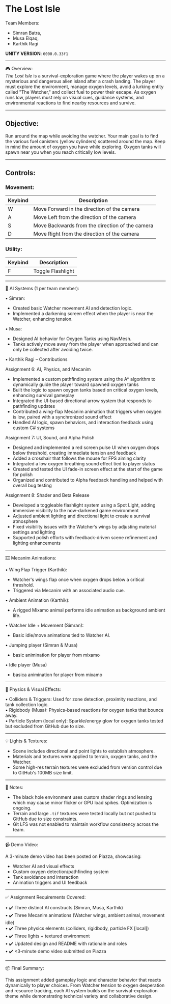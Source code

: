 # The Lost Isle

Team Members:
  - Simran Batra, 
  - Musa Elqaq, 
  - Karthik Ragi

**UNITY VERSION**: `6000.0.33f1`

----

🎮 Overview:  
_The Lost Isle_ is a survival-exploration game where the player wakes up on a mysterious and dangerous alien island after a crash landing. The player must explore the environment, manage oxygen levels, avoid a lurking entity called "The Watcher," and collect fuel to power their escape. As oxygen runs low, players must rely on visual cues, guidance systems, and environmental reactions to find nearby resources and survive.

----

## Objective:

Run around the map while avoiding the watcher.  Your main goal is to find the various fuel canisters (yellow cylinders) scattered around the map.
Keep in mind the amount of oxygen you have while exploring.  Oxygen tanks will spawn near you when you reach critically low levels.

----

## Controls:

### Movement:

  | Keybind | Description |
  | ------- | ----------- |
  |    W    | Move Forward in the direction of the camera |
  |    A    | Move Left from the direction of the camera |
  |    S    | Move Backwards from the direction of the camera |
  |    D    | Move Right from the direction of the camera |

### Utility:
  | Keybind | Description |
  | ------- | ----------- |
  |    F    | Toggle Flashlight |

----

🧠 AI Systems (1 per team member):

• Simran:
  - Created basic Watcher movement AI and detection logic.
  - Implemented a darkening screen effect when the player is near the Watcher, enhancing tension.

• Musa:
  - Designed AI behavior for Oxygen Tanks using NavMesh.
  - Tanks actively move away from the player when approached and can only be collected after avoiding twice.

• Karthik Ragi – Contributions

Assignment 6: AI, Physics, and Mecanim
- Implemented a custom pathfinding system using the A* algorithm to dynamically guide the player toward spawned oxygen tanks
- Built the logic to spawn oxygen tanks based on critical oxygen levels, enhancing survival gameplay
- Integrated the UI-based directional arrow system that responds to pathfinding updates
- Contributed a wing-flap Mecanim animation that triggers when oxygen is low, paired with a synchronized sound effect
- Handled AI logic, spawn behaviors, and interaction feedback using custom C# systems

Assignment 7: UI, Sound, and Alpha Polish
- Designed and implemented a red screen pulse UI when oxygen drops below threshold, creating immediate tension and feedback
- Added a crosshair that follows the mouse for FPS aiming clarity
- Integrated a low oxygen breathing sound effect tied to player status
- Created and tested the UI fade-in screen effect at the start of the game for polish
- Organized and contributed to Alpha feedback handling and helped with overall bug testing

Assignment 8: Shader and Beta Release
- Developed a toggleable flashlight system using a Spot Light, adding immersive visibility to the now-darkened game environment
- Adjusted ambient lighting and directional light to create a survival atmosphere
- Fixed visibility issues with the Watcher’s wings by adjusting material settings and lighting
- Supported polish efforts with feedback-driven scene refinement and lighting enhancements

----

🎞️ Mecanim Animations:

• Wing Flap Trigger (Karthik):
  - Watcher's wings flap once when oxygen drops below a critical threshold.
  - Triggered via Mecanim with an associated audio cue.

• Ambient Animation (Karthik):
  - A rigged Mixamo animal performs idle animation as background ambient life.

• Watcher Idle + Movement (Simran):
  - Basic idle/move animations tied to Watcher AI.

•  Jumping player (Simran & Musa) 
 - basic animination for player from mixamo 

• Idle player (Musa) 
 - basica animination for player from mixamo 

----

🧪 Physics & Visual Effects:

• Colliders & Triggers: Used for zone detection, proximity reactions, and tank collection logic.   
• Rigidbody (Musa): Physics-based reactions for oxygen tanks that bounce away.   
• Particle System (local only): Sparkle/energy glow for oxygen tanks tested but excluded from GitHub due to size.   

----

💡 Lights & Textures:

- Scene includes directional and point lights to establish atmosphere.
- Materials and textures were applied to terrain, oxygen tanks, and the Watcher.
- Some high-res terrain textures were excluded from version control due to GitHub's 100MB size limit.

----

📝 Notes:

- The black hole environment uses custom shader rings and lensing which may cause minor flicker or GPU load spikes. Optimization is ongoing.
- Terrain and large `.tif` textures were tested locally but not pushed to GitHub due to size constraints.
- Git LFS was not enabled to maintain workflow consistency across the team.

----

📹 Demo Video:

A 3-minute demo video has been posted on Piazza, showcasing:
- Watcher AI and visual effects
- Custom oxygen detection/pathfinding system
- Tank avoidance and interaction
- Animation triggers and UI feedback

----

✅ Assignment Requirements Covered:

• ✔️ Three distinct AI constructs (Simran, Musa, Karthik)  
• ✔️ Three Mecanim animations (Watcher wings, ambient animal, movement idle)  
• ✔️ Three physics elements (colliders, rigidbody, particle FX [local])  
• ✔️ Three lights + textured environment  
• ✔️ Updated design and README with rationale and roles  
• ✔️ <3-minute demo video submitted on Piazza

----

📦 Final Summary:

This assignment added gameplay logic and character behavior that reacts dynamically to player choices. From Watcher tension to oxygen desperation and resource tracking, each AI system builds on the survival-exploration theme while demonstrating technical variety and collaborative design.

